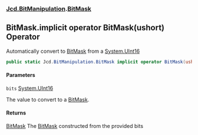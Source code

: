 ### [Jcd.BitManipulation](Jcd.BitManipulation.md 'Jcd.BitManipulation').[BitMask](Jcd.BitManipulation.BitMask.md 'Jcd.BitManipulation.BitMask')

## BitMask.implicit operator BitMask(ushort) Operator

Automatically convert to [BitMask](Jcd.BitManipulation.BitMask.md 'Jcd.BitManipulation.BitMask') from a [System.UInt16](https://docs.microsoft.com/en-us/dotnet/api/System.UInt16 'System.UInt16')

```csharp
public static Jcd.BitManipulation.BitMask implicit operator BitMask(ushort bits);
```

#### Parameters

<a name='Jcd.BitManipulation.BitMask.op_ImplicitJcd.BitManipulation.BitMask(ushort).bits'></a>

`bits` [System.UInt16](https://docs.microsoft.com/en-us/dotnet/api/System.UInt16 'System.UInt16')

The value to convert to a [BitMask](Jcd.BitManipulation.BitMask.md 'Jcd.BitManipulation.BitMask').

#### Returns

[BitMask](Jcd.BitManipulation.BitMask.md 'Jcd.BitManipulation.BitMask')
The [BitMask](Jcd.BitManipulation.BitMask.md 'Jcd.BitManipulation.BitMask') constructed from the provided bits